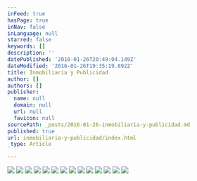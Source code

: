 ```yaml
---
inFeed: true
hasPage: true
inNav: false
inLanguage: null
starred: false
keywords: []
description: ''
datePublished: '2016-01-26T20:49:04.149Z'
dateModified: '2016-01-26T19:35:19.892Z'
title: Inmobiliaria y Publicidad
author: []
authors: []
publisher:
  name: null
  domain: null
  url: null
  favicon: null
sourcePath: _posts/2016-01-26-inmobiliaria-y-publicidad.md
published: true
url: inmobiliaria-y-publicidad/index.html
_type: Article

---
```

![](https://the-grid-user-content.s3-us-west-2.amazonaws.com/31dcbf8c-9297-42ba-bc40-6e3b465dfbf7.png)
![](https://the-grid-user-content.s3-us-west-2.amazonaws.com/93127358-13e2-4340-af4a-7c37d5cc7336.png)
![](https://the-grid-user-content.s3-us-west-2.amazonaws.com/f09a9712-5c79-49cc-99ba-f2dfade54555.png)
![](https://the-grid-user-content.s3-us-west-2.amazonaws.com/61c4b0ef-684d-4aea-9850-13f94c084852.png)
![](https://the-grid-user-content.s3-us-west-2.amazonaws.com/70a41099-be36-471c-ae58-1d27ef3e8efb.png)
![](https://the-grid-user-content.s3-us-west-2.amazonaws.com/2421e3f6-a693-43e3-942b-0205af557d50.png)
![](https://the-grid-user-content.s3-us-west-2.amazonaws.com/32d5c5ab-d33d-461a-b77a-0ff2faaf0093.png)
![](https://the-grid-user-content.s3-us-west-2.amazonaws.com/60a10a79-d4c9-4d7c-8c95-2af4d00fb2a5.png)
![](https://the-grid-user-content.s3-us-west-2.amazonaws.com/0fc3e60a-6bf6-4911-8d52-4f36b8880e06.png)
![](https://the-grid-user-content.s3-us-west-2.amazonaws.com/30ce6945-04ea-483b-ba54-3e7bd99211a4.png)
![](https://the-grid-user-content.s3-us-west-2.amazonaws.com/05475e1c-5da5-4d33-9153-37aceae2f078.png)
![](https://the-grid-user-content.s3-us-west-2.amazonaws.com/0814d138-7a0b-46c8-963f-ede60c542995.png)
![](https://the-grid-user-content.s3-us-west-2.amazonaws.com/f35352fb-7a2b-4d16-b5c8-eae41b3e3de6.png)
![](https://the-grid-user-content.s3-us-west-2.amazonaws.com/17103e0a-fd09-4c5a-8f00-1b132bfbb91c.png)
